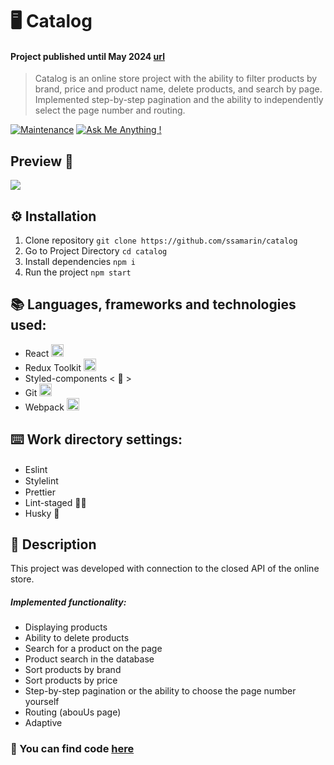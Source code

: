 # 🖥 Catalog
#### Project published until May 2024 [url](http://valantis-catalog-test.website.yandexcloud.net/)

> Catalog is an online store project with the ability to filter products by brand, price and product name, delete products, and search by page. Implemented step-by-step pagination and the ability to independently select the page number and routing.

[![Maintenance](https://img.shields.io/badge/Maintained%3F-yes-green.svg)](https://github.com/ssamarin/employees-management-system) [![Ask Me Anything !](https://img.shields.io/badge/Ask%20me-anything-1abc9c.svg)](https://t.me/ssamar1n)

## Preview 👀
<img src="https://i.imgur.com/VERnHsj.png">

## ⚙️ Installation

1. Clone repository `git clone https://github.com/ssamarin/catalog`
2. Go to Project Directory `cd catalog`
3. Install dependencies `npm i`
4. Run the project `npm start`

## 📚 Languages, frameworks and technologies used:

- React <img src="https://i.imgur.com/agg9yra.png" width="20" height="20">
- Redux Toolkit <img src="https://cdn.worldvectorlogo.com/logos/redux.svg" width="20" height="20">
- Styled-components < 💅 >
- Git  <img src="https://cdn.worldvectorlogo.com/logos/git-icon.svg" width="20" height="20">
- Webpack <img src="https://cdn.worldvectorlogo.com/logos/webpack-icon.svg" width="20" height="20">

## ⌨️ Work directory settings:

- Eslint <img src="https://cdn.freebiesupply.com/logos/large/2x/eslint-logo-png-transparent.png" width="15" height="15">
- Stylelint <img src="https://cdn.worldvectorlogo.com/logos/stylelint.svg" width="15" height="15">
- Prettier <img src="https://cdn.worldvectorlogo.com/logos/prettier-1.svg" width="15" height="15">
- Lint-staged 🚫💩
- Husky 🐶

## 📄 Description

This project was developed with connection to the closed API of the online store.

##### Implemented functionality: 
- Displaying products
- Ability to delete products
- Search for a product on the page
- Product search in the database
- Sort products by brand
- Sort products by price
- Step-by-step pagination or the ability to choose the page number yourself
- Routing (abouUs page)
- Adaptive

### 👋 You can find code [here](https://github.com/ssamarin/catalog)